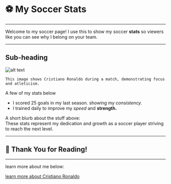 # ⚽ My Soccer Stats

---

Welcome to my soccer page! I use this to show my soccer **stats** so viewers like you can see why I belong on your team.

---

## **Sub-heading**

![alt text](https://upload.wikimedia.org/wikipedia/commons/8/8c/Cristiano_Ronaldo_2018.jpg)

```
This image shows Cristiano Ronaldo during a match, demonstrating focus and atleticism.
```

A few of my stats below 

- I scored 25 goals in my last season. showing my *consistency.*
- I trained daily to improve my *speed* and **strength.**

A short blurb about the stuff above:                                                
These stats represent my dedication and growth as a soccer player striving to reach the next level.

---

## 🙏 Thank You for Reading!
---
learn more about me below:

[learn more about Cristiano Ronaldo]( https://www.fifa.com/fifaplus/en/players/cristiano-ronaldo)